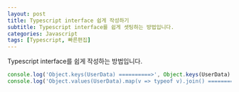 ```yaml
---
layout: post
title: Typescript interface 쉽게 작성하기 
subtitle: Typescript interface를 쉽게 셋팅하는 방법입니다.
categories: Javascript
tags: [Typescript, 빠른편집]
---
```


Typescript interface를 쉽게 작성하는 방법입니다.

```javascript
console.log('Object.keys(UserData) ==========>', Object.keys(UserData).join());
console.log('Object.values(UserData).map(v => typeof v).join() ==========>', Object.values(UserData).map(v => typeof v).join());
```